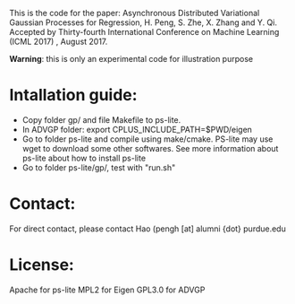 This is the code for the paper:
Asynchronous Distributed Variational Gaussian Processes for Regression, 
H. Peng, S. Zhe, X. Zhang and Y. Qi. 
Accepted by Thirty-fourth International Conference on Machine Learning (ICML 2017) , August 2017.

**Warning**: this is only an experimental code for illustration purpose

# Intallation guide:
* Copy folder gp/ and file Makefile to ps-lite.
* In ADVGP folder: export CPLUS_INCLUDE_PATH=$PWD/eigen
* Go to folder ps-lite and compile using make/cmake. PS-lite may use wget to download some other softwares. See more information about ps-lite about how to install ps-lite
* Go to folder ps-lite/gp/, test with "run.sh"

# Contact:
For direct contact, please contact Hao (pengh [at] alumni {dot} purdue.edu

# License:
Apache for ps-lite
MPL2 for Eigen
GPL3.0 for ADVGP
